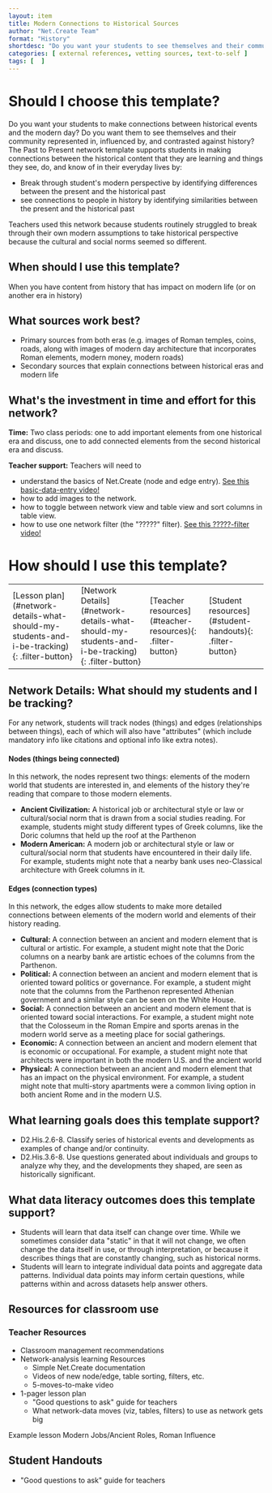 ```yaml
---
layout: item
title: Modern Connections to Historical Sources
author: "Net.Create Team"
format: "History"
shortdesc: "Do you want your students to see themselves and their community represented in, influenced by, and contrasted against history?"
categories: [ external references, vetting sources, text-to-self ]
tags: [  ]
---
```


# Should I choose this template?

Do you want your students to make connections between historical events and the modern day? Do you want them to see themselves and their community represented in, influenced by, and contrasted against history? The Past to Present network template supports students in making connections between the historical content that they are learning and things they see, do, and know of in their everyday lives by: 
- Break through student's modern perspective by identifying differences between the present and the historical past
- see connections to people in history by identifying similarities between the present and the historical past

Teachers used this network because students routinely struggled to break through their own modern assumptions to take historical perspective because the cultural and social norms seemed so different.

## When should I use this template?

When you have content from history that has impact on modern life (or on another era in history)

## What sources work best?

- Primary sources from both eras (e.g. images of Roman temples, coins, roads, along with images of modern day architecture that incorporates Roman elements, modern money, modern roads)
- Secondary sources that explain connections between historical eras and modern life

## What's the investment in time and effort for this network?

**Time:** Two class periods: one to add important elements from one historical era and discuss, one to add connected elements from the second historical era and discuss.

**Teacher support:** Teachers will need to
- understand the basics of Net.Create (node and edge entry). [See this basic-data-entry video!](https://netcreate.org)
- how to add images to the network.
- how to toggle between network view and table view and sort columns in table view.
- how to use one network filter (the "?????" filter). [See this ?????-filter video!](https://netcreate.org)

# How should I use this template?

<table>
<tr>
<td markdown=1>[Lesson plan](#network-details-what-should-my-students-and-i-be-tracking){: .filter-button}
</td>
<td markdown=1>[Network Details](#network-details-what-should-my-students-and-i-be-tracking){: .filter-button}
</td>
<td markdown=1>[Teacher resources](#teacher-resources){: .filter-button}
</td>
<td markdown=1>[Student resources](#student-handouts){: .filter-button}
</td>
</tr>
</table>

## Network Details: What should my students and I be tracking?

For any network, students will track nodes (things) and edges (relationships between things), each of which will also have "attributes" (which include mandatory info like citations and optional info like extra notes).

#### Nodes (things being connected)

In this network, the nodes represent two things: elements of the modern world that students are interested in, and elements of the history they're reading that compare to those modern elements.

- **Ancient Civilization:** A historical job or architectural style or law or cultural/social norm that is drawn from a social studies reading. For example, students might study different types of Greek columns, like the Doric columns that held up the roof at the Parthenon
- **Modern American:** A modern job or architectural style or law or cultural/social norm that students have encountered in their daily life. For example, students might note that a nearby bank uses neo-Classical architecture with Greek columns in it.

#### Edges (connection types)

In this network, the edges allow students to make more detailed connections between elements of the modern world and elements of their history reading.

- **Cultural:** A connection between an ancient and modern element that is cultural or artistic. For example, a student might note that the Doric columns on a nearby bank are artistic echoes of the columns from the Parthenon.
- **Political:** A connection between an ancient and modern element that is oriented toward politics or governance. For example, a student might note that the columns from the Parthenon represented Athenian government and a similar style can be seen on the White House.
- **Social:** A connection between an ancient and modern element that is oriented toward social interactions. For example, a student might note that the Colosseum in the Roman Empire and sports arenas in the modern world serve as a meeting place for social gatherings.
- **Economic:** A connection between an ancient and modern element that is economic or occupational. For example, a student might note that architects were important in both the modern U.S.  and the ancient world
- **Physical:** A connection between an ancient and modern element that has an impact on the physical environment. For example, a student might note that multi-story apartments were a common living option in both ancient Rome and in the modern U.S.

## What learning goals does this template support?

- D2.His.2.6-8. Classify series of historical events and developments as examples of change and/or continuity.
- D2.His.3.6-8. Use questions generated about individuals and groups to analyze why they, and the developments they shaped, are seen as historically significant.

## What data literacy outcomes does this template support?

- Students will learn that data itself can change over time. While we sometimes consider data "static" in that it will not change, we often change the data itself in use, or through interpretation, or because it describes things that are constantly changing, such as historical norms.
- Students will learn to integrate individual data points and aggregate data patterns. Individual data points may inform certain questions, while patterns within and across datasets help answer others.

## Resources for classroom use

### Teacher Resources

- Classroom management recommendations
- Network-analysis learning Resources
	- Simple Net.Create documentation
	- Videos of new node/edge, table sorting, filters, etc.
	- 5-moves-to-make video
- 1-pager lesson plan
	- "Good questions to ask" guide for teachers
	- What network-data moves (viz, tables, filters) to use as network gets big

Example lesson Modern Jobs/Ancient Roles, Roman Influence

## Student Handouts

- "Good questions to ask" guide for teachers


